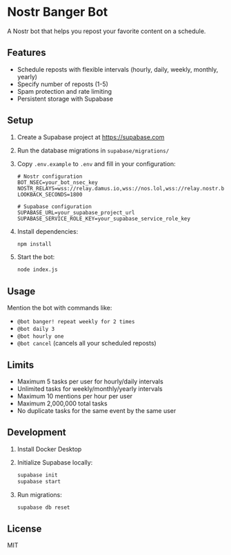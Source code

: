# Nostr Banger Bot

A Nostr bot that helps you repost your favorite content on a schedule.

## Features

- Schedule reposts with flexible intervals (hourly, daily, weekly, monthly, yearly)
- Specify number of reposts (1-5)
- Spam protection and rate limiting
- Persistent storage with Supabase

## Setup

1. Create a Supabase project at https://supabase.com
2. Run the database migrations in `supabase/migrations/`
3. Copy `.env.example` to `.env` and fill in your configuration:
   ```
   # Nostr configuration
   BOT_NSEC=your_bot_nsec_key
   NOSTR_RELAYS=wss://relay.damus.io,wss://nos.lol,wss://relay.nostr.band,wss://relay.primal.net
   LOOKBACK_SECONDS=1800

   # Supabase configuration
   SUPABASE_URL=your_supabase_project_url
   SUPABASE_SERVICE_ROLE_KEY=your_supabase_service_role_key
   ```

4. Install dependencies:
   ```bash
   npm install
   ```

5. Start the bot:
   ```bash
   node index.js
   ```

## Usage

Mention the bot with commands like:
- `@bot banger! repeat weekly for 2 times`
- `@bot daily 3`
- `@bot hourly one`
- `@bot cancel` (cancels all your scheduled reposts)

## Limits

- Maximum 5 tasks per user for hourly/daily intervals
- Unlimited tasks for weekly/monthly/yearly intervals
- Maximum 10 mentions per hour per user
- Maximum 2,000,000 total tasks
- No duplicate tasks for the same event by the same user

## Development

1. Install Docker Desktop
2. Initialize Supabase locally:
   ```bash
   supabase init
   supabase start
   ```

3. Run migrations:
   ```bash
   supabase db reset
   ```

## License

MIT
